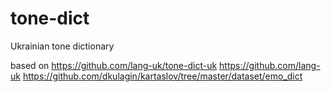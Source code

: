 # tone-dict
Ukrainian tone dictionary

based on
https://github.com/lang-uk/tone-dict-uk
https://github.com/lang-uk
https://github.com/dkulagin/kartaslov/tree/master/dataset/emo_dict

